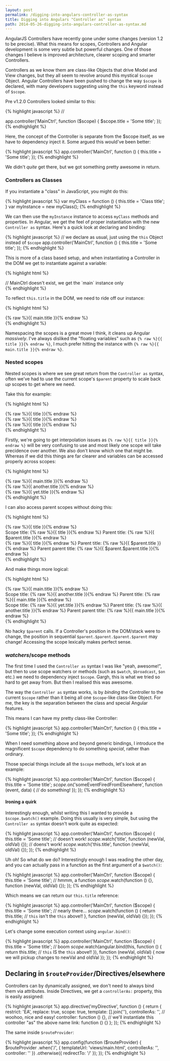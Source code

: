```yaml
---
layout: post
permalink: /digging-into-angulars-controller-as-syntax
title: Digging into Angulars "Controller as" syntax
path: 2014-05-26-digging-into-angulars-controller-as-syntax.md
---
```


AngularJS Controllers have recently gone under some changes (version 1.2 to be precise). What this means for scopes, Controllers and Angular development is some very subtle but powerful changes. One of those changes I believe is improved architecture, clearer scoping and smarter Controllers.

Controllers as we know them are class-like Objects that drive Model and View changes, but they all seem to revolve around this mystical `$scope` Object. Angular Controllers have been pushed to change the way `$scope` is declared, with many developers suggesting using the `this` keyword instead of `$scope`.

Pre v1.2.0 Controllers looked similar to this:

{% highlight javascript %}
// <div ng-controller="MainCtrl"></div>
app.controller('MainCtrl', function ($scope) {
  $scope.title = 'Some title';
});
{% endhighlight %}

Here, the concept of the Controller is separate from the $scope itself, as we have to dependency inject it. Some argued this would've been better:

{% highlight javascript %}
app.controller('MainCtrl', function () {
  this.title = 'Some title';
});
{% endhighlight %}

We didn't _quite_ get there, but we got something pretty awesome in return.

### Controllers as Classes

If you instantiate a "class" in JavaScript, you might do this:

{% highlight javascript %}
var myClass = function () {
  this.title = 'Class title';
}
var myInstance = new myClass();
{% endhighlight %}

We can then use the `myInstance` instance to access `myClass` methods and properties. In Angular, we get the feel of proper instantiation with the new `Controller as` syntax. Here's a quick look at declaring and binding:

{% highlight javascript %}
// we declare as usual, just using the `this` Object instead of `$scope`
app.controller('MainCtrl', function () {
  this.title = 'Some title';
});
{% endhighlight %}

This is more of a class based setup, and when instantiating a Controller in the DOM we get to instantiate against a variable:

{% highlight html %}
<div ng-controller="MainCtrl as main">
  // MainCtrl doesn't exist, we get the `main` instance only
</div>
{% endhighlight %}

To reflect `this.title` in the DOM, we need to ride off our instance:

{% highlight html %}
<div ng-controller="MainCtrl as main">
   {% raw %}{{ main.title }}{% endraw %}
</div>
{% endhighlight %}

Namespacing the scopes is a great move I think, it cleans up Angular _massively_. I've always disliked the "floating variables" such as `{% raw %}{{ title }}{% endraw %}`, I much prefer hitting the instance with `{% raw %}{{ main.title }}{% endraw %}`.

### Nested scopes

Nested scopes is where we see great return from the `Controller as` syntax, often we've had to use the current scope's `$parent` property to scale back _up_ scopes to get where we need.

Take this for example:

{% highlight html %}
<div ng-controller="MainCtrl">
  {% raw %}{{ title }}{% endraw %}
  <div class="AnotherCtrl">
    {% raw %}{{ title }}{% endraw %}
    <div class="YetAnotherCtrl">
      {% raw %}{{ title }}{% endraw %}
    </div>
  </div>
</div>
{% endhighlight %}

Firstly, we're going to get interpolation issues as `{% raw %}{{ title }}{% endraw %}` will be very confusing to use and most likely one scope will take precidence over another. We also don't know which one that might be. Whereas if we did this things are far clearer and variables can be accessed properly across scopes:

{% highlight html %}
<div ng-controller="MainCtrl as main">
  {% raw %}{{ main.title }}{% endraw %}
  <div class="AnotherCtrl as another">
    {% raw %}{{ another.title }}{% endraw %}
    <div class="YetAnotherCtrl as yet">
      {% raw %}{{ yet.title }}{% endraw %}
    </div>
  </div>
</div>
{% endhighlight %}

I can also access parent scopes without doing this:

{% highlight html %}
<div ng-controller="MainCtrl">
  {% raw %}{{ title }}{% endraw %}
  <div class="AnotherCtrl">
    Scope title: {% raw %}{{ title }}{% endraw %}
    Parent title: {% raw %}{{ $parent.title }}{% endraw %}
    <div class="YetAnotherCtrl">
      {% raw %}{{ title }}{% endraw %}
      Parent title: {% raw %}{{ $parent.title }}{% endraw %}
      Parent parent title: {% raw %}{{ $parent.$parent.title }}{% endraw %}
    </div>
  </div>
</div>
{% endhighlight %}

And make things more logical:

{% highlight html %}
<div ng-controller="MainCtrl as main">
  {% raw %}{{ main.title }}{% endraw %}
  <div class="AnotherCtrl as another">
    Scope title: {% raw %}{{ another.title }}{% endraw %}
    Parent title: {% raw %}{{ main.title }}{% endraw %}
    <div class="YetAnotherCtrl as yet">
      Scope title: {% raw %}{{ yet.title }}{% endraw %}
      Parent title: {% raw %}{{ another.title }}{% endraw %}
      Parent parent title: {% raw %}{{ main.title }}{% endraw %}
    </div>
  </div>
</div>
{% endhighlight %}

No hacky `$parent` calls. If a Controller's position in the DOM/stack were to change, the position in sequential `$parent.$parent.$parent.$parent` may change! Accessing the scope lexically makes perfect sense.

### $watchers/$scope methods
The first time I used the `Controller as` syntax I was like "yeah, awesome!", but then to use scope watchers or methods (such as `$watch`, `$broadcast`, `$on` etc.) we need to dependency inject `$scope`. Gargh, this is what we tried so hard to get away from. But then I realised this was awesome.

The way the `Controller as` syntax works, is by _binding_ the Controller to the current `$scope` rather than it being all one `$scope`-like class-like Object. For me, the key is the separation between the class and special Angular features.

This means I can have my pretty class-like Controller:

{% highlight javascript %}
app.controller('MainCtrl', function () {
  this.title = 'Some title';
});
{% endhighlight %}

When I need something above and beyond generic bindings, I introduce the magnificent `$scope` dependency to do something _special_, rather than ordinary.

Those special things include all the `$scope` methods, let's look at an example:

{% highlight javascript %}
app.controller('MainCtrl', function ($scope) {
  this.title = 'Some title';
  $scope.$on('someEventFiredFromElsewhere', function (event, data) {
    // do something!
  });
});
{% endhighlight %}

#### Ironing a quirk
Interestingly enough, whilst writing this I wanted to provide a `$scope.$watch()` example. Doing this usually is very simple, but using the `Controller as` syntax doesn't work quite as expected:

{% highlight javascript %}
app.controller('MainCtrl', function ($scope) {
  this.title = 'Some title';
  // doesn't work!
  $scope.$watch('title', function (newVal, oldVal) {});
  // doens't work!
  $scope.$watch('this.title', function (newVal, oldVal) {});
});
{% endhighlight %}

Uh oh! So what do we do? Interestingly enough I was reading the other day, and you can actually pass in a function as the first argument of a `$watch()`:

{% highlight javascript %}
app.controller('MainCtrl', function ($scope) {
  this.title = 'Some title';
  // hmmm, a function
  $scope.$watch(function () {}, function (newVal, oldVal) {});
});
{% endhighlight %}

Which means we can return our `this.title` reference:

{% highlight javascript %}
app.controller('MainCtrl', function ($scope) {
  this.title = 'Some title';
  // nearly there...
  $scope.$watch(function () {
    return this.title; // `this` isn't the `this` above!!
  }, function (newVal, oldVal) {});
});
{% endhighlight %}

Let's change some execution context using `angular.bind()`:

{% highlight javascript %}
app.controller('MainCtrl', function ($scope) {
  this.title = 'Some title';
  // boom
  $scope.$watch(angular.bind(this, function () {
    return this.title; // `this` IS the `this` above!!
  }), function (newVal, oldVal) {
    now we will pickup changes to newVal and oldVal
  });
});
{% endhighlight %}

## Declaring in `$routeProvider`/Directives/elsewhere
Controllers can by dynamically assigned, we don't need to always bind them via attributes. Inside Directives, we get a `controllerAs:` property, this is easily assigned:

{% highlight javascript %}
app.directive('myDirective', function () {
  return {
    restrict: 'EA',
    replace: true,
    scope: true,
    template: [].join(''),
    controllerAs: '', // woohoo, nice and easy!
    controller: function () {}, // we'll instantiate this controller "as" the above name
    link: function () {}
  };
});
{% endhighlight %}

The same inside `$routeProvider`:

{% highlight javascript %}
app.config(function ($routeProvider) {
  $routeProvider
  .when('/', {
    templateUrl: 'views/main.html',
    controllerAs: '',
    controller: ''
  })
  .otherwise({
    redirectTo: '/'
  });
});
{% endhighlight %}
